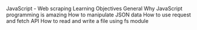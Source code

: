 JavaScript - Web scraping
Learning Objectives
General
Why JavaScript programming is amazing
How to manipulate JSON data
How to use request and fetch API
How to read and write a file using fs module
